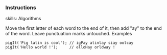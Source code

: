 ### Instructions

skills: Algorithms


Move the first letter of each word to the end of it, then add "ay" to the end of the word. Leave punctuation marks untouched.
Examples

	pigIt('Pig latin is cool'); // igPay atinlay siay oolcay
	pigIt('Hello world !');     // elloHay orldway !
